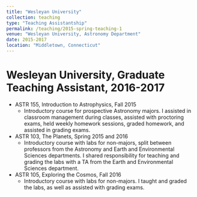 ```yaml
---
title: "Wesleyan University"
collection: teaching
type: "Teaching Assistantship"
permalink: /teaching/2015-spring-teaching-1
venue: "Wesleyan University, Astronomy Department"
date: 2015-2017
location: "Middletown, Connecticut"
---
```


Wesleyan University, Graduate Teaching Assistant, 2016-2017
=====
* ASTR 155, Introduction to Astrophysics, Fall 2015
  * Introductory course for prospective Astronomy majors. I assisted in classroom management during classes, assisted with proctoring exams, held weekly homework sessions, graded homework, and assisted in grading exams.
* ASTR 103, The Planets, Spring 2015 and 2016 
  * Introductory course with labs for non-majors, split between professors from the Astronomy and Earth and Environmental Sciences departments. I shared responsibility for teaching and grading the labs with a TA from the Earth and Environmental Sciences department. 
* ASTR 105, Exploring the Cosmos, Fall 2016
  * Introductory course with labs for non-majors. I taught and graded the labs, as well as assisted with grading exams. 
